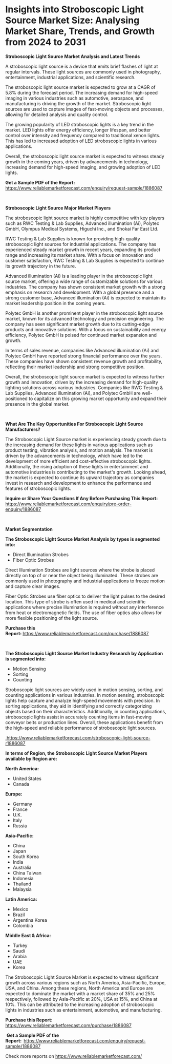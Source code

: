 <p><h1>Insights into Stroboscopic Light Source Market Size: Analysing Market Share, Trends, and Growth from 2024 to 2031</h1></p><p><strong>Stroboscopic Light Source Market Analysis and Latest Trends</strong></p>
<p><p>A stroboscopic light source is a device that emits brief flashes of light at regular intervals. These light sources are commonly used in photography, entertainment, industrial applications, and scientific research.</p><p>The stroboscopic light source market is expected to grow at a CAGR of 5.8% during the forecast period. The increasing demand for high-speed imaging in various industries such as automotive, aerospace, and manufacturing is driving the growth of the market. Stroboscopic light sources are used to capture images of fast-moving objects and processes, allowing for detailed analysis and quality control.</p><p>The growing popularity of LED stroboscopic lights is a key trend in the market. LED lights offer energy efficiency, longer lifespan, and better control over intensity and frequency compared to traditional xenon lights. This has led to increased adoption of LED stroboscopic lights in various applications.</p><p>Overall, the stroboscopic light source market is expected to witness steady growth in the coming years, driven by advancements in technology, increasing demand for high-speed imaging, and growing adoption of LED lights.</p></p>
<p><strong>Get a Sample PDF of the Report:&nbsp;</strong> <a href="https://www.reliablemarketforecast.com/enquiry/request-sample/1886087">https://www.reliablemarketforecast.com/enquiry/request-sample/1886087</a></p>
<p>&nbsp;</p>
<p><strong>Stroboscopic Light Source Major Market Players</strong></p>
<p><p>The stroboscopic light source market is highly competitive with key players such as RWC Testing & Lab Supplies, Advanced illumination (Ai), Polytec GmbH, Olympus Medical Systems, Higuchi Inc., and Shokai Far East Ltd. </p><p>RWC Testing & Lab Supplies is known for providing high-quality stroboscopic light sources for industrial applications. The company has experienced steady market growth in recent years, expanding its product range and increasing its market share. With a focus on innovation and customer satisfaction, RWC Testing & Lab Supplies is expected to continue its growth trajectory in the future.</p><p>Advanced illumination (Ai) is a leading player in the stroboscopic light source market, offering a wide range of customizable solutions for various industries. The company has shown consistent market growth with a strong emphasis on research and development. With a global presence and a strong customer base, Advanced illumination (Ai) is expected to maintain its market leadership position in the coming years.</p><p>Polytec GmbH is another prominent player in the stroboscopic light source market, known for its advanced technology and precision engineering. The company has seen significant market growth due to its cutting-edge products and innovative solutions. With a focus on sustainability and energy efficiency, Polytec GmbH is poised for continued market expansion and growth.</p><p>In terms of sales revenue, companies like Advanced illumination (Ai) and Polytec GmbH have reported strong financial performance over the years. These companies have shown consistent revenue growth and profitability, reflecting their market leadership and strong competitive position.</p><p>Overall, the stroboscopic light source market is expected to witness further growth and innovation, driven by the increasing demand for high-quality lighting solutions across various industries. Companies like RWC Testing & Lab Supplies, Advanced illumination (Ai), and Polytec GmbH are well-positioned to capitalize on this growing market opportunity and expand their presence in the global market.</p></p>
<p>&nbsp;</p>
<p><strong>What Are The Key Opportunities For Stroboscopic Light Source Manufacturers?</strong></p>
<p><p>The Stroboscopic Light Source market is experiencing steady growth due to the increasing demand for these lights in various applications such as product testing, vibration analysis, and motion analysis. The market is driven by the advancements in technology, which have led to the development of more efficient and cost-effective stroboscopic lights. Additionally, the rising adoption of these lights in entertainment and automotive industries is contributing to the market's growth. Looking ahead, the market is expected to continue its upward trajectory as companies invest in research and development to enhance the performance and features of stroboscopic lights.</p></p>
<p><strong>Inquire or Share Your Questions If Any Before Purchasing This Report:</strong> <a href="https://www.reliablemarketforecast.com/enquiry/pre-order-enquiry/1886087">https://www.reliablemarketforecast.com/enquiry/pre-order-enquiry/1886087</a></p>
<p>&nbsp;</p>
<p><strong>Market Segmentation</strong></p>
<p><strong>The Stroboscopic Light Source Market Analysis by types is segmented into:</strong></p>
<p><ul><li>Direct Illumination Strobes</li><li>Fiber Optic Strobes</li></ul></p>
<p><p>Direct Illumination Strobes are light sources where the strobe is placed directly on top of or near the object being illuminated. These strobes are commonly used in photography and industrial applications to freeze motion and capture clear images. </p><p>Fiber Optic Strobes use fiber optics to deliver the light pulses to the desired location. This type of strobe is often used in medical and scientific applications where precise illumination is required without any interference from heat or electromagnetic fields. The use of fiber optics also allows for more flexible positioning of the light source.</p></p>
<p><strong>Purchase this Report:&nbsp;</strong><a href="https://www.reliablemarketforecast.com/purchase/1886087">https://www.reliablemarketforecast.com/purchase/1886087</a></p>
<p>&nbsp;</p>
<p><strong>The Stroboscopic Light Source Market Industry Research by Application is segmented into:</strong></p>
<p><ul><li>Motion Sensing</li><li>Sorting</li><li>Counting</li></ul></p>
<p><p>Stroboscopic light sources are widely used in motion sensing, sorting, and counting applications in various industries. In motion sensing, stroboscopic lights help capture and analyze high-speed movements with precision. In sorting applications, they aid in identifying and correctly categorizing objects based on their characteristics. Additionally, in counting applications, stroboscopic lights assist in accurately counting items in fast-moving conveyor belts or production lines. Overall, these applications benefit from the high-speed and reliable performance of stroboscopic light sources.</p></p>
<p><a href="https://www.reliablemarketforecast.com/stroboscopic-light-source-r1886087">&nbsp;https://www.reliablemarketforecast.com/stroboscopic-light-source-r1886087</a></p>
<p><strong>In terms of Region, the Stroboscopic Light Source Market Players available by Region are:</strong></p>
<p>
    <p> <strong> North America: </strong>
        <ul>
            <li>United States</li>
            <li>Canada</li>
        </ul>
        </p> 
    <p> <strong> Europe: </strong>
        <ul>
            <li>Germany</li>
            <li>France</li>
            <li>U.K.</li>
            <li>Italy</li>
            <li>Russia</li>
        </ul>
        </p> 
    <p> <strong> Asia-Pacific: </strong>
        <ul>
            <li>China</li>
            <li>Japan</li>
            <li>South Korea</li>
            <li>India</li>
            <li>Australia</li>
            <li>China Taiwan</li>
            <li>Indonesia</li>
            <li>Thailand</li>
            <li>Malaysia</li>
        </ul>
        </p> 
    <p> <strong> Latin America: </strong>
        <ul>
            <li>Mexico</li>
            <li>Brazil</li>
            <li>Argentina Korea</li>
            <li>Colombia</li>
        </ul>
        </p> 
    <p> <strong> Middle East & Africa: </strong>
        <ul>
            <li>Turkey</li>
            <li>Saudi</li>
            <li>Arabia</li>
            <li>UAE</li>
            <li>Korea</li>
        </ul>
    </p>
    </p>
<p><p>The Stroboscopic Light Source Market is expected to witness significant growth across various regions such as North America, Asia-Pacific, Europe, USA, and China. Among these regions, North America and Europe are expected to dominate the market with a market share of 35% and 25% respectively, followed by Asia-Pacific at 20%, USA at 15%, and China at 10%. This can be attributed to the increasing adoption of stroboscopic lights in industries such as entertainment, automotive, and manufacturing.</p></p>
<p><strong>Purchase this Report: </strong><a href="https://www.reliablemarketforecast.com/purchase/1886087">https://www.reliablemarketforecast.com/purchase/1886087</a></p>
<p>&nbsp;<strong>Get a Sample PDF of the Report:&nbsp;&nbsp;</strong><a href="https://www.reliablemarketforecast.com/enquiry/request-sample/1886087">https://www.reliablemarketforecast.com/enquiry/request-sample/1886087</a></p>
<p><strong></strong></p>
<p>Check more reports on <a href="https://www.reliablemarketforecast.com/">https://www.reliablemarketforecast.com/</a></p>